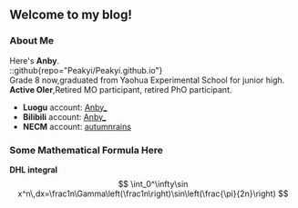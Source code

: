 ## $\text{Welcome to my blog!}$

### About Me
Here's **Anby**.  
::github{repo="Peakyi/Peakyi.github.io"}   
Grade 8 now,graduated from Yaohua Experimental School for junior high.  
**Active OIer**,Retired MO participant, retired PhO participant.

- **Luogu** account: [Anby_](https://www.luogu.com.cn/user/728401)
- **Bilibili** account: [Anby_](https://space.bilibili.com/2004653059)
- **NECM** account: [autumnrains](https://music.163.com/#/user/home?id=33667727)

### Some Mathematical Formula Here
**DHL integral**
$$
\int_0^\infty\sin x^n\,dx=\frac1n\Gamma\left(\frac1n\right)\sin\left(\frac{\pi}{2n}\right)
$$
